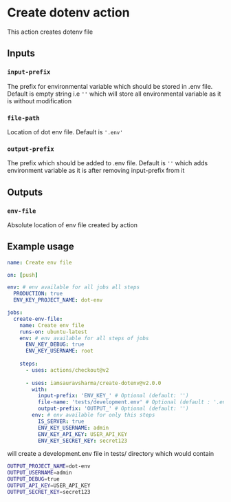 # Create dotenv action

This action creates dotenv file

## Inputs

### `input-prefix`

The prefix for environmental variable which should be stored in .env file. Default is empty string i.e `''` which will store all environmental variable as it is without modification

### `file-path`

Location of dot env file. Default is `'.env'`

### `output-prefix`

The prefix which should be added to .env file. Default is `''` which adds environment variable as it is after removing input-prefix from it

## Outputs

### `env-file`

Absolute location of env file created by action

## Example usage

```yaml
name: Create env file

on: [push]

env: # env available for all jobs all steps
  PRODUCTION: true
  ENV_KEY_PROJECT_NAME: dot-env

jobs:
  create-env-file:
    name: Create env file
    runs-on: ubuntu-latest
    env: # env available for all steps of jobs
      ENV_KEY_DEBUG: true
      ENV_KEY_USERNAME: root
    
    steps:
      - uses: actions/checkout@v2
      
      - uses: iamsauravsharma/create-dotenv@v2.0.0
        with:
          input-prefix: 'ENV_KEY_' # Optional (default: '')
          file-name: 'tests/development.env' # Optional (default : '.env')
          output-prefix: 'OUTPUT_' # Optional (default: '')
        env: # env available for only this steps
          IS_SERVER: true
          ENV_KEY_USERNAME: admin
          ENV_KEY_API_KEY: USER_API_KEY
          ENV_KEY_SECRET_KEY: secret123
```

will create a development.env file in tests/ directory which would contain

```bash
OUTPUT_PROJECT_NAME=dot-env
OUTPUT_USERNAME=admin
OUTPUT_DEBUG=true
OUTPUT_API_KEY=USER_API_KEY
OUTPUT_SECRET_KEY=secret123
```
